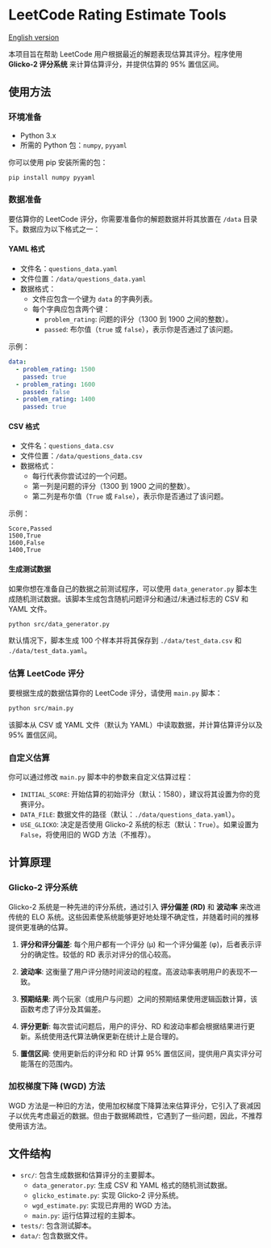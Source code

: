 # LeetCode Rating Estimate Tools

[English version](../README.md)

本项目旨在帮助 LeetCode 用户根据最近的解题表现估算其评分。程序使用 **Glicko-2 评分系统** 来计算估算评分，并提供估算的 95% 置信区间。

## 使用方法

### 环境准备
- Python 3.x
- 所需的 Python 包：`numpy`, `pyyaml`

你可以使用 pip 安装所需的包：
```bash
pip install numpy pyyaml
```

### 数据准备
要估算你的 LeetCode 评分，你需要准备你的解题数据并将其放置在 `/data` 目录下。数据应为以下格式之一：

#### YAML 格式
- 文件名：`questions_data.yaml`
- 文件位置：`/data/questions_data.yaml`
- 数据格式：
  - 文件应包含一个键为 `data` 的字典列表。
  - 每个字典应包含两个键：
    - `problem_rating`: 问题的评分（1300 到 1900 之间的整数）。
    - `passed`: 布尔值（`true` 或 `false`），表示你是否通过了该问题。

示例：
```yaml
data:
  - problem_rating: 1500
    passed: true
  - problem_rating: 1600
    passed: false
  - problem_rating: 1400
    passed: true
```

#### CSV 格式
- 文件名：`questions_data.csv`
- 文件位置：`/data/questions_data.csv`
- 数据格式：
  - 每行代表你尝试过的一个问题。
  - 第一列是问题的评分（1300 到 1900 之间的整数）。
  - 第二列是布尔值（`True` 或 `False`），表示你是否通过了该问题。

示例：
```
Score,Passed
1500,True
1600,False
1400,True
```

#### 生成测试数据
如果你想在准备自己的数据之前测试程序，可以使用 `data_generator.py` 脚本生成随机测试数据。该脚本生成包含随机问题评分和通过/未通过标志的 CSV 和 YAML 文件。

```bash
python src/data_generator.py
```

默认情况下，脚本生成 100 个样本并将其保存到 `./data/test_data.csv` 和 `./data/test_data.yaml`。

### 估算 LeetCode 评分
要根据生成的数据估算你的 LeetCode 评分，请使用 `main.py` 脚本：

```bash
python src/main.py
```

该脚本从 CSV 或 YAML 文件（默认为 YAML）中读取数据，并计算估算评分以及 95% 置信区间。

### 自定义估算
你可以通过修改 `main.py` 脚本中的参数来自定义估算过程：

- `INITIAL_SCORE`: 开始估算的初始评分（默认：1580），建议将其设置为你的竞赛评分。
- `DATA_FILE`: 数据文件的路径（默认：`./data/questions_data.yaml`）。
- `USE_GLICKO`: 决定是否使用 Glicko-2 系统的标志（默认：`True`）。如果设置为 `False`，将使用旧的 WGD 方法（不推荐）。

## 计算原理

### Glicko-2 评分系统
Glicko-2 系统是一种先进的评分系统，通过引入 **评分偏差 (RD)** 和 **波动率** 来改进传统的 ELO 系统。这些因素使系统能够更好地处理不确定性，并随着时间的推移提供更准确的估算。

1. **评分和评分偏差**: 每个用户都有一个评分 (μ) 和一个评分偏差 (φ)，后者表示评分的确定性。较低的 RD 表示对评分的信心较高。

2. **波动率**: 这衡量了用户评分随时间波动的程度。高波动率表明用户的表现不一致。

3. **预期结果**: 两个玩家（或用户与问题）之间的预期结果使用逻辑函数计算，该函数考虑了评分及其偏差。

4. **评分更新**: 每次尝试问题后，用户的评分、RD 和波动率都会根据结果进行更新。系统使用迭代算法确保更新在统计上是合理的。

5. **置信区间**: 使用更新后的评分和 RD 计算 95% 置信区间，提供用户真实评分可能落在的范围内。

### 加权梯度下降 (WGD) 方法
WGD 方法是一种旧的方法，使用加权梯度下降算法来估算评分，它引入了衰减因子以优先考虑最近的数据。但由于数据稀疏性，它遇到了一些问题，因此，不推荐使用该方法。

## 文件结构

- `src/`: 包含生成数据和估算评分的主要脚本。
  - `data_generator.py`: 生成 CSV 和 YAML 格式的随机测试数据。
  - `glicko_estimate.py`: 实现 Glicko-2 评分系统。
  - `wgd_estimate.py`: 实现已弃用的 WGD 方法。
  - `main.py`: 运行估算过程的主脚本。
- `tests/`: 包含测试脚本。
- `data/`: 包含数据文件。